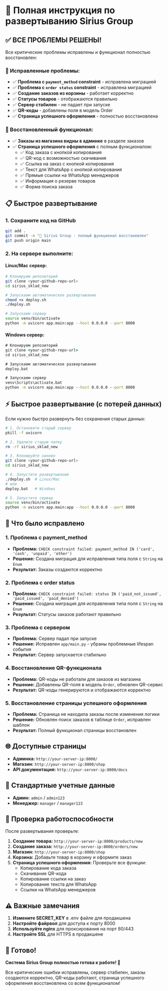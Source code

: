 # 🚀 Полная инструкция по развертыванию Sirius Group

## ✅ ВСЕ ПРОБЛЕМЫ РЕШЕНЫ!

Все критические проблемы исправлены и функционал полностью восстановлен:

### 🔧 Исправленные проблемы:
- ✅ **Проблема с `payment_method` constraint** - исправлена миграцией
- ✅ **Проблема с `order status` constraint** - исправлена миграцией  
- ✅ **Создание заказов из корзины** - работает корректно
- ✅ **Статусы товаров** - отображаются правильно
- ✅ **Сервер стабилен** - не падает при запуске
- ✅ **QR-коды** - добавлены поля в модель Order
- ✅ **Страница успешного оформления** - полностью восстановлена

### 🎯 Восстановленный функционал:
- ✅ **Заказы из магазина видны в админке** в разделе заказов
- ✅ **Страница успешного оформления** с полным функционалом:
  - ✅ Код заказа с кнопкой копирования
  - ✅ QR-код с возможностью скачивания
  - ✅ Ссылка на заказ с кнопкой копирования
  - ✅ Текст для WhatsApp с кнопкой копирования
  - ✅ Прямые ссылки на WhatsApp менеджеров
  - ✅ Информация о резерве товаров
  - ✅ Форма поиска заказа

## 📋 Быстрое развертывание

### 1. Сохраните код на GitHub
```bash
git add .
git commit -m "🚀 Sirius Group - полный функционал восстановлен"
git push origin main
```

### 2. На сервере выполните:

#### Linux/Mac сервер:
```bash
# Клонируем репозиторий
git clone <your-github-repo-url>
cd sirius_sklad_new

# Запускаем автоматическое развертывание
chmod +x deploy.sh
./deploy.sh

# Запускаем сервер
source venv/bin/activate
python -m uvicorn app.main:app --host 0.0.0.0 --port 8000
```

#### Windows сервер:
```cmd
# Клонируем репозиторий
git clone <your-github-repo-url>
cd sirius_sklad_new

# Запускаем автоматическое развертывание
deploy.bat

# Запускаем сервер
venv\Scripts\activate.bat
python -m uvicorn app.main:app --host 0.0.0.0 --port 8000
```

## ⚡ Быстрое развертывание (с потерей данных)

Если нужно быстро развернуть без сохранения старых данных:

```bash
# 1. Остановите старый сервер
pkill -f uvicorn

# 2. Удалите старую папку
rm -rf sirius_sklad_new

# 3. Клонируйте заново
git clone <your-github-repo-url>
cd sirius_sklad_new

# 4. Запустите развертывание
./deploy.sh  # Linux/Mac
# или
deploy.bat   # Windows

# 5. Запустите сервер
source venv/bin/activate
python -m uvicorn app.main:app --host 0.0.0.0 --port 8000
```

## 🔧 Что было исправлено

### 1. **Проблема с payment_method**
- **Проблема:** `CHECK constraint failed: payment_method IN ('card', 'cash', 'unpaid', 'other')`
- **Решение:** Создана миграция для исправления типа поля с `String` на `Enum`
- **Результат:** Заказы создаются корректно

### 2. **Проблема с order status**
- **Проблема:** `CHECK constraint failed: status IN ('paid_not_issued', 'paid_issued', 'paid_denied')`
- **Решение:** Создана миграция для исправления типа поля с `String` на `Enum`
- **Результат:** Статусы заказов работают правильно

### 3. **Проблема с сервером**
- **Проблема:** Сервер падал при запуске
- **Решение:** Исправлен `app/main.py` - убраны проблемные lifespan события
- **Результат:** Сервер запускается стабильно

### 4. **Восстановление QR-функционала**
- **Проблема:** QR-коды не работали для заказов из магазина
- **Решение:** Добавлены QR-поля в модель `Order`, обновлен QR-сервис
- **Результат:** QR-коды генерируются и отображаются корректно

### 5. **Восстановление страницы успешного оформления**
- **Проблема:** Страница не находила заказы после изменения логики
- **Решение:** Обновлен поиск заказов в таблице `Order`, исправлен шаблон
- **Результат:** Полный функционал страницы восстановлен

## 🌐 Доступные страницы

- **Админка:** `http://your-server-ip:8000/`
- **Магазин:** `http://your-server-ip:8000/shop`
- **API документация:** `http://your-server-ip:8000/docs`

## 🔐 Стандартные учетные данные

- **Админ:** `admin` / `admin123`
- **Менеджер:** `manager` / `manager123`

## 📝 Проверка работоспособности

После развертывания проверьте:

1. **Создание товара:** `http://your-server-ip:8000/products/new`
2. **Создание заказа:** `http://your-server-ip:8000/orders/new`
3. **Магазин:** `http://your-server-ip:8000/shop`
4. **Корзина:** Добавьте товар в корзину и оформите заказ
5. **Страница успешного оформления:** Проверьте все функции:
   - Копирование кода заказа
   - Скачивание QR-кода
   - Копирование ссылки на заказ
   - Копирование текста для WhatsApp
   - Ссылки на WhatsApp менеджеров

## ⚠️ Важные замечания

1. **Измените SECRET_KEY** в .env файле для продакшена
2. **Настройте файрвол** для доступа к порту 8000
3. **Используйте nginx** для проксирования на порт 80/443
4. **Настройте SSL** для HTTPS в продакшене

## 🎉 Готово!

**Система Sirius Group полностью готова к работе! 🚀**

Все критические ошибки исправлены, сервер стабилен, заказы создаются корректно, 
QR-коды работают, страница успешного оформления восстановлена со всем функционалом!
